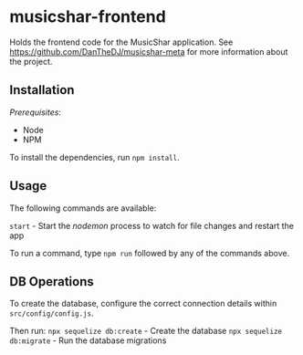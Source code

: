 
# musicshar-frontend

Holds the frontend code for the MusicShar application. See https://github.com/DanTheDJ/musicshar-meta for more information about the project.

## Installation

*Prerequisites*:  

 - Node  
 - NPM  

To install the dependencies, run `npm install`.  

## Usage

The following commands are available:  

`start` - Start the *nodemon* process to watch for file changes and restart the app

To run a command, type `npm run` followed by any of the commands above.  

## DB Operations

To create the database, configure the correct connection details within `src/config/config.js`.

Then run:
`npx sequelize db:create` - Create the database
`npx sequelize db:migrate` - Run the database migrations
